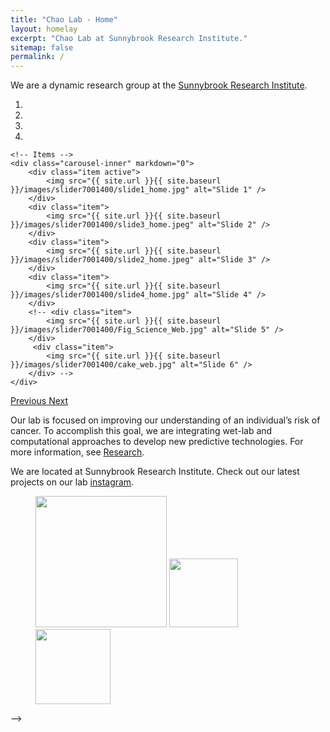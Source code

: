 ```yaml
---
title: "Chao Lab - Home"
layout: homelay
excerpt: "Chao Lab at Sunnybrook Research Institute."
sitemap: false
permalink: /
---
```


We are a dynamic research group at the [Sunnybrook Research Institute](https://sunnybrook.ca/research/).


<div markdown="0" id="carousel" class="carousel slide" data-ride="carousel" data-interval="4000" data-pause="hover" >
    <!-- Menu -->
    <ol class="carousel-indicators">
        <li data-target="#carousel" data-slide-to="0" class="active"></li>
        <li data-target="#carousel" data-slide-to="1"></li>
        <li data-target="#carousel" data-slide-to="2"></li>
        <li data-target="#carousel" data-slide-to="3"></li>
        <!-- <li data-target="#carousel" data-slide-to="4"></li>
        <li data-target="#carousel" data-slide-to="5"></li>
        <li data-target="#carousel" data-slide-to="6"></li> -->
    </ol>

    <!-- Items -->
    <div class="carousel-inner" markdown="0">
        <div class="item active">
            <img src="{{ site.url }}{{ site.baseurl }}/images/slider7001400/slide1_home.jpg" alt="Slide 1" />
        </div>
        <div class="item">
            <img src="{{ site.url }}{{ site.baseurl }}/images/slider7001400/slide3_home.jpeg" alt="Slide 2" />
        </div>
        <div class="item">
            <img src="{{ site.url }}{{ site.baseurl }}/images/slider7001400/slide2_home.jpeg" alt="Slide 3" />
        </div>
        <div class="item">
            <img src="{{ site.url }}{{ site.baseurl }}/images/slider7001400/slide4_home.jpg" alt="Slide 4" />
        </div>
        <!-- <div class="item">
            <img src="{{ site.url }}{{ site.baseurl }}/images/slider7001400/Fig_Science_Web.jpg" alt="Slide 5" />
        </div>       
         <div class="item">
            <img src="{{ site.url }}{{ site.baseurl }}/images/slider7001400/cake_web.jpg" alt="Slide 6" />
        </div> -->
    </div>
  <a class="left carousel-control" href="#carousel" role="button" data-slide="prev">
    <span class="glyphicon glyphicon-chevron-left" aria-hidden="true"></span>
    <span class="sr-only">Previous</span>
  </a>
  <a class="right carousel-control" href="#carousel" role="button" data-slide="next">
    <span class="glyphicon glyphicon-chevron-right" aria-hidden="true"></span>
    <span class="sr-only">Next</span>
  </a>
</div>




Our lab is focused on improving our understanding of an individual’s risk of cancer. To accomplish this goal, we are integrating wet-lab and computational approaches to develop new predictive technologies. For more information, see [Research](research). 

We are located at Sunnybrook Research Institute. Check out our latest projects on our lab [instagram](https://instagram.com/chaoerangers?utm_medium=copy_link).

<!--  **We are  looking for passionate new PhD students, Postdocs, and Master students to join the team** [(more info)]({{ site.url }}{{ site.baseurl }}/vacancies) **!**


We are grateful for funding from Leiden University, [NWO](www.nwo.nl) ([Vidi talent scheme](http://www.nwo.nl/en/research-and-results/programmes/Talent+Scheme) and the [Frontiers in Nanoscience program](https://www.universiteitleiden.nl/en/research/research-projects/science/frontiers-of-nanoscience-nanofront)), and from an [ERC starting grant](https://erc.europa.eu/funding/starting-grants). -->

<figure class="fourth">
  <img src="{{ site.url }}{{ site.baseurl }}/images/logopic/Logo_SRI.png" style="width: 210px">
  <img src="{{ site.url }}{{ site.baseurl }}/images/logopic/Logo_UofTMBP.png" style="width: 110px">
  <img src="{{ site.url }}{{ site.baseurl }}/images/logopic/Logo_CCS.jpg" style="width: 120px">
</figure> -->
